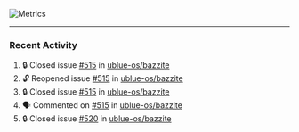 ![Metrics](https://metrics.lecoq.io/KyleGospo?template=classic&base=header%2C%20activity%2C%20community%2C%20repositories%2C%20metadata&base.indepth=false&base.hireable=false&base.skip=false&config.timezone=America%2FLos_Angeles)

---
### Recent Activity
<!--START_SECTION:activity-->
1. 🔒 Closed issue [#515](https://github.com/ublue-os/bazzite/issues/515) in [ublue-os/bazzite](https://github.com/ublue-os/bazzite)
2. 🔓 Reopened issue [#515](https://github.com/ublue-os/bazzite/issues/515) in [ublue-os/bazzite](https://github.com/ublue-os/bazzite)
3. 🔒 Closed issue [#515](https://github.com/ublue-os/bazzite/issues/515) in [ublue-os/bazzite](https://github.com/ublue-os/bazzite)
4. 🗣 Commented on [#515](https://github.com/ublue-os/bazzite/issues/515#issuecomment-1801356680) in [ublue-os/bazzite](https://github.com/ublue-os/bazzite)
5. 🔒 Closed issue [#520](https://github.com/ublue-os/bazzite/issues/520) in [ublue-os/bazzite](https://github.com/ublue-os/bazzite)
<!--END_SECTION:activity-->

